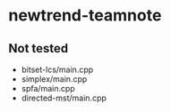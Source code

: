 # newtrend-teamnote

## Not tested

- bitset-lcs/main.cpp
- simplex/main.cpp
- spfa/main.cpp
- directed-mst/main.cpp